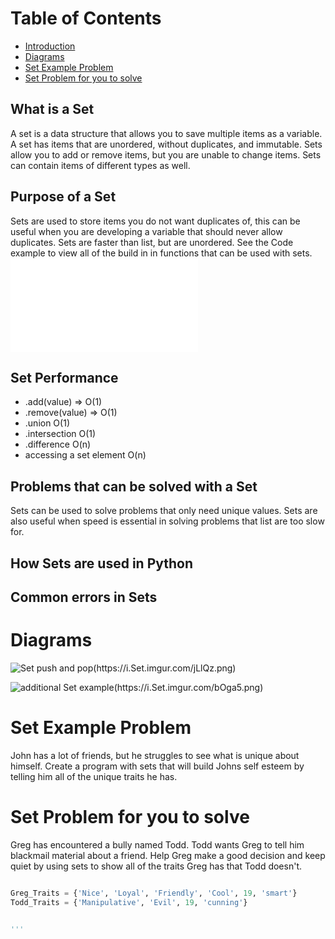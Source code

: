 # Table of Contents
- [Introduction](#Introduction)
- [Diagrams](#Diagrams)
- [Set Example Problem](#Set-Example-Problem)
- [Set Problem for you to solve](#Set-Problem-for-you-to-solve)

## What is a Set
A set is a data structure that allows you to save multiple items as a variable. A set has items that are unordered, without duplicates, and immutable. Sets allow you to add or remove items, but you are unable to change items. Sets can contain items of different types as well.


## Purpose of a Set
Sets are used to store items you do not want duplicates of, this can be useful when you are developing a variable that should never allow duplicates. Sets are faster than list, but are unordered. See the Code example to view all of the build in
in functions that can be used with sets. 
![Code example](SetIntro.py)

## Set Performance

- .add(value) => O(1)
- .remove(value) => O(1)
- .union O(1)
- .intersection O(1)
- .difference O(n)
- accessing a set element O(n)

## Problems that can be solved with a Set
Sets can be used to solve problems that only need unique values. Sets are also useful when speed is essential in solving problems that list are too slow for.

## How Sets are used in Python


## Common errors in Sets



# Diagrams


![Set push and pop(https://i.Set.imgur.com/jLlQz.png)]()

![additional Set example(https://i.Set.imgur.com/bOga5.png)]()

# Set Example Problem

John has a lot of friends, but he struggles to see what is unique about himself. Create a program with sets that will build Johns self esteem by telling him all of the unique traits he has.

# Set Problem for you to solve

Greg has encountered a bully named Todd. Todd wants Greg to tell him blackmail material about a friend. Help Greg make a good decision and keep quiet by using sets to show all of the traits Greg has that Todd doesn't.
 ```python

Greg_Traits = {'Nice', 'Loyal', 'Friendly', 'Cool', 19, 'smart'}
Todd_Traits = {'Manipulative', 'Evil', 19, 'cunning'}


 '''